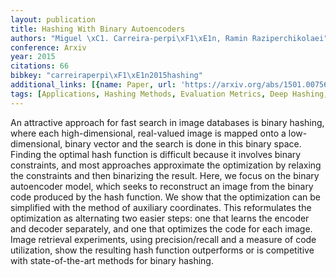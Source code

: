 ```yaml
---
layout: publication
title: Hashing With Binary Autoencoders
authors: "Miguel \xC1. Carreira-perpi\xF1\xE1n, Ramin Raziperchikolaei"
conference: Arxiv
year: 2015
citations: 66
bibkey: "carreiraperpi\xF1\xE1n2015hashing"
additional_links: [{name: Paper, url: 'https://arxiv.org/abs/1501.00756'}]
tags: [Applications, Hashing Methods, Evaluation Metrics, Deep Hashing, Loss Functions]
---
```

An attractive approach for fast search in image databases is binary hashing,
where each high-dimensional, real-valued image is mapped onto a
low-dimensional, binary vector and the search is done in this binary space.
Finding the optimal hash function is difficult because it involves binary
constraints, and most approaches approximate the optimization by relaxing the
constraints and then binarizing the result. Here, we focus on the binary
autoencoder model, which seeks to reconstruct an image from the binary code
produced by the hash function. We show that the optimization can be simplified
with the method of auxiliary coordinates. This reformulates the optimization as
alternating two easier steps: one that learns the encoder and decoder
separately, and one that optimizes the code for each image. Image retrieval
experiments, using precision/recall and a measure of code utilization, show the
resulting hash function outperforms or is competitive with state-of-the-art
methods for binary hashing.